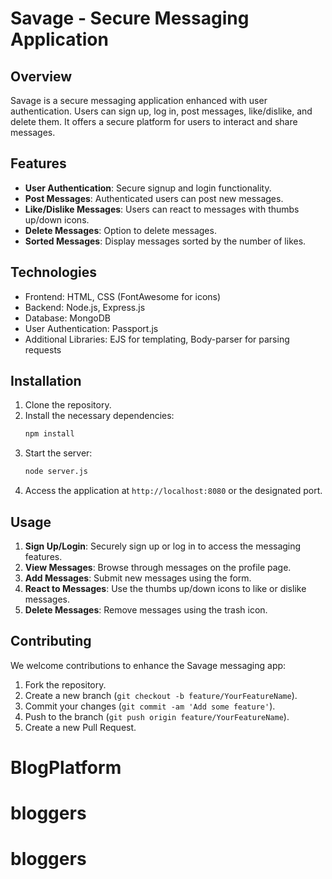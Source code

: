 # Savage - Secure Messaging Application

## Overview

Savage is a secure messaging application enhanced with user authentication. Users can sign up, log in, post messages, like/dislike, and delete them. It offers a secure platform for users to interact and share messages.

## Features

- **User Authentication**: Secure signup and login functionality.
- **Post Messages**: Authenticated users can post new messages.
- **Like/Dislike Messages**: Users can react to messages with thumbs up/down icons.
- **Delete Messages**: Option to delete messages.
- **Sorted Messages**: Display messages sorted by the number of likes.

## Technologies

- Frontend: HTML, CSS (FontAwesome for icons)
- Backend: Node.js, Express.js
- Database: MongoDB
- User Authentication: Passport.js
- Additional Libraries: EJS for templating, Body-parser for parsing requests

## Installation

1. Clone the repository.
2. Install the necessary dependencies:
   ```bash
   npm install
   ```
3. Start the server:
   ```bash
   node server.js
   ```
4. Access the application at `http://localhost:8080` or the designated port.

## Usage

1. **Sign Up/Login**: Securely sign up or log in to access the messaging features.
2. **View Messages**: Browse through messages on the profile page.
3. **Add Messages**: Submit new messages using the form.
4. **React to Messages**: Use the thumbs up/down icons to like or dislike messages.
5. **Delete Messages**: Remove messages using the trash icon.

## Contributing

We welcome contributions to enhance the Savage messaging app:

1. Fork the repository.
2. Create a new branch (`git checkout -b feature/YourFeatureName`).
3. Commit your changes (`git commit -am 'Add some feature'`).
4. Push to the branch (`git push origin feature/YourFeatureName`).
5. Create a new Pull Request.
# BlogPlatform
# bloggers
# bloggers
